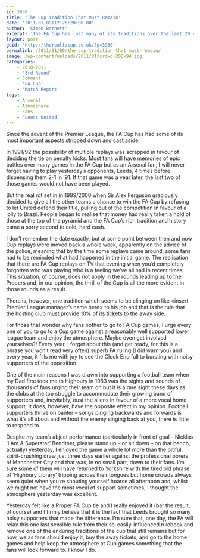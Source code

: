 ```yaml
---
id: 3930
title: 'The Cup Tradition That Must Remain'
date: '2011-01-09T12:26:20+00:00'
author: 'Simon Barnett'
excerpt: 'The FA Cup has lost many of its traditions over the last 20 years but there is one that remains and gives the old competition a real boost compared to League games.'
layout: post
guid: 'http://therealfacup.co.uk/?p=3930'
permalink: /2011/01/09/the-cup-tradition-that-must-remain/
image: /wp-content/uploads/2011/01/crowd-200x94.jpg
categories:
    - 2010-2011
    - '3rd Round'
    - Comment
    - 'FA Cup'
    - 'Match Report'
tags:
    - Arsenal
    - Atmosphere
    - Fans
    - 'Leeds United'
---
```


Since the advent of the Premier League, the FA Cup has had some of its most important aspects stripped down and cast aside.

In 1991/92 the possibility of multiple replays was scrapped in favour of deciding the tie on penalty kicks. Most fans will have memories of epic battles over many games in the FA Cup but as an Arsenal fan, I will never forget having to play yesterday’s opponents, Leeds, 4 times before dispensing them 2-1 in ’91. If that game was a year later, the last two of those games would not have been played.

But the real rot set in in 1999/2000 when Sir Alex Ferguson graciously decided to give all the other teams a chance to win the FA Cup by refusing to let United defend their title, pulling out of the competition in favour of a jolly to Brazil. People began to realise that money had really taken a hold of those at the top of the pyramid and the FA Cup’s rich tradition and history came a sorry second to cold, hard cash.

I don’t remember the date exactly, but at some point between then and now Cup replays were moved back a whole week, apparently on the advice of the police, meaning that by the time some replays came around, some fans had to be reminded what had happened in the initial game. The realisation that there are FA Cup replays on TV that evening when you’d completely forgotten who was playing who is a feeling we’ve all had in recent times. This situation, of course, does not apply in the rounds leading up to the Propers and, in our opinion, the thrill of the Cup is all the more evident in those rounds as a result.

There is, however, one tradition which seems to be clinging on like &lt;insert Premier League manager’s name here&gt; to his job and that is the rule that the hosting club must provide 10% of its tickets to the away side.

For those that wonder why fans bother to go to FA Cup games, I urge every one of you to go to a Cup game against a reasonably well supported lower league team and enjoy the atmosphere. Maybe even get involved yourselves?! Every year, I forget about this (and get ready, for this is a phrase you won’t read very often) superb FA ruling (I did warn you) and every year, it fills me with joy to see the Clock End full to bursting with noisy supporters of the opposition.

One of the main reasons I was drawn into supporting a football team when my Dad first took me to Highbury in 1983 was the sights and sounds of thousands of fans urging their team on but it is a rare sight these days as the clubs at the top struggle to accommodate their growing band of supporters and, inevitably, oust the aliens in favour of a more vocal home support. It does, however, have the opposite effect in my opinion. Football supporters thrive on banter – songs pinging backwards and forwards is what it’s all about and without the enemy singing back at you, there is little to respond to.

Despite my team’s abject performance (particularly in front of goal – Nicklas ‘I Am A Superstar’ Bendtner, please stand up – or sit down – on that bench, actually) yesterday, I enjoyed the game a whole lot more than the pitiful, spirit-crushing draw just three days earlier against the professional borers of Manchester City and that was, in no small part, down to their fans. I’m sure some of them will have returned to Yorkshire with the tired old phrase of ‘Highbury Library’ tripping across their tongues but home crowds always seem quiet when you’re shouting yourself hoarse all afternoon and, whilst we might not have the most vocal of support sometimes, I thought the atmosphere yesterday was excellent.

Yesterday felt like a Proper FA Cup tie and I really enjoyed it (bar the result, of course) and I firmly believe that it is the fact that Leeds brought so many noisy supporters that made the difference. I’m sure that, one day, the FA will relax this one last sensible rule from their so-easily-influenced rulebook and remove one of the enduring traditions of the cup that still remains but for now, we as fans should enjoy it, buy the away tickets, and go to the home games and help keep the atmosphere at Cup games something that the fans will look forward to. I know I do.